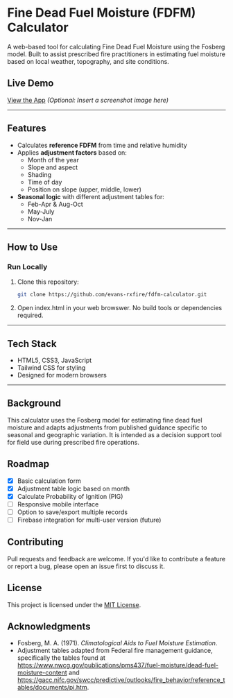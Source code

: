 # Fine Dead Fuel Moisture (FDFM) Calculator

A web-based tool for calculating Fine Dead Fuel Moisture using the Fosberg model. Built to assist prescribed fire practitioners in estimating fuel moisture based on local weather, topography, and site conditions.

## Live Demo

[View the App](https://evansrxfire.com/fdfm-calculator) 
*(Optional: Insert a screenshot image here)*

---

## Features

- Calculates **reference FDFM** from time and relative humidity
- Applies **adjustment factors** based on:
  - Month of the year
  - Slope and aspect
  - Shading
  - Time of day
  - Position on slope (upper, middle, lower)
- **Seasonal logic** with different adjustment tables for:
  - Feb-Apr & Aug-Oct
  - May-July
  - Nov-Jan


---

## How to Use

### Run Locally

1. Clone this repository:
   ```bash
   git clone https://github.com/evans-rxfire/fdfm-calculator.git

2. Open index.html in your web browswer. No build tools or dependencies required.

---

## Tech Stack

 - HTML5, CSS3, JavaScript
 - Tailwind CSS for styling
 - Designed for modern browsers


---

## Background

This calculator uses the Fosberg model for estimating fine dead fuel moisture and adapts adjustments from published guidance specific to seasonal and geographic variation. It is intended as a decision support tool for field use during prescribed fire operations.

## Roadmap

- [x] Basic calculation form
- [x] Adjustment table logic based on month
- [x] Calculate Probability of Ignition (PIG)
- [ ] Responsive mobile interface
- [ ] Option to save/export multiple records
- [ ] Firebase integration for multi-user version (future)

## Contributing

Pull requests and feedback are welcome. If you'd like to contribute a feature or report a bug, please open an issue first to discuss it.

## License

This project is licensed under the [MIT License](LICENSE).

## Acknowledgments

- Fosberg, M. A. (1971). *Climatological Aids to Fuel Moisture Estimation*.
- Adjustment tables adapted from Federal fire management guidance, specifically the tables found at https://www.nwcg.gov/publications/pms437/fuel-moisture/dead-fuel-moisture-content and https://gacc.nifc.gov/swcc/predictive/outlooks/fire_behavior/reference_tables/documents/pi.htm.

